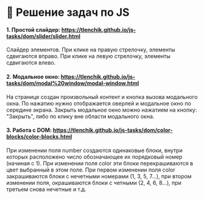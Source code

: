 # 🧙 Решение задач по JS


#### 1. Простой слайдер: https://tlenchik.github.io/js-tasks/dom/slider/slider.html

Cлайдер элементов. При клике на правую стрелочку, элементы сдвигаются вправо. При клике на левую стрелочку, элементы сдвигаются влево.

#### 2. Модальное окно: https://tlenchik.github.io/js-tasks/dom/modal%20window/modal-window.html

На странице создан произвольный контент и кнопка вызова модального окна. По нажатию нужно отображается оверлей и модальное окно по середине экрана. Закрыть модальное окно можно нажатием на кнопку: "Закрыть", либо по клику вне области модального окна.

#### 3. Работа с DOM: https://tlenchik.github.io/js-tasks/dom/color-blocks/color-blocks.html

При изменении поля number создаются одинаковые блоки, внутри которых расположено число обозначающее их порядковый номер (начиная с 1). При изменении поля color эти блоки перекрашиваются в цвет выбранный в этом поле. При первом изменении поля color закрашиваются блоки с нечетными номерами (1, 3, 5, 7...), при втором изменении поля, окрашиваются блоки с четными (2, 4, 6, 8...), при третьем снова нечетные и т.д.
